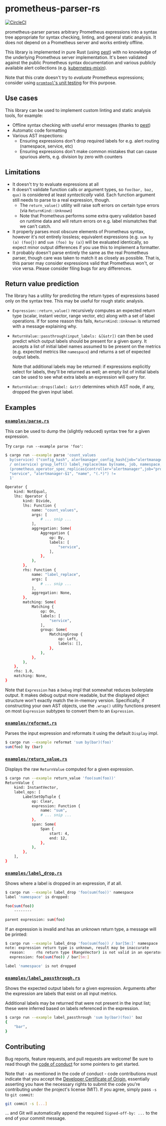 # prometheus-parser-rs

[![CircleCI](https://circleci.com/gh/HewlettPackard/prometheus-parser-rs.svg?style=svg)](https://circleci.com/gh/HewlettPackard/prometheus-parser-rs)

prometheus-parser parses arbitrary Prometheus expressions into a syntax tree
appropriate for syntax checking, linting, and general static analysis. It does
not depend on a Prometheus server and works entirely offline.

This library is implemented in pure Rust (using [pest]) with no knowledge of
the underlying Prometheus server implementation. It's been validated against
the public Prometheus syntax documentation and various publicly available alert
collections (e.g. [kubernetes-mixin]).

Note that this crate doesn't try to _evaluate_ Prometheus expressions; consider
using [`promtool`'s unit testing][unit] for this purpose.

[pest]: https://pest.rs/
[unit]: https://prometheus.io/docs/prometheus/latest/configuration/unit_testing_rules/
[kubernetes-mixin]: https://github.com/kubernetes-monitoring/kubernetes-mixin

## Use cases

This library can be used to implement custom linting and static analysis tools,
for example:

 * Offline syntax checking with useful error messages (thanks to [pest])
 * Automatic code formatting
 * Various AST inspections:
   * Ensuring expressions don't drop required labels for e.g. alert routing
     (namespace, service, etc)
   * Ensuring expressions don't make common mistakes that can cause spurious
     alerts, e.g. division by zero with counters

## Limitations

 * It doesn't try to evaluate expressions at all
 * It doesn't validate function calls or argument types, so `foo(bar, baz, qux)`
   is considered at least _syntactically_ valid. Each function argument still
   needs to parse to a real expression, though.
   * The `return_value()` utility will raise soft errors on certain type errors
     (via `ReturnKind::Unknown`)
   * Note that Prometheus performs some extra query validation based on runtime
     data and will return errors on e.g. label mismatches that we can't catch.
 * It properly parses most obscure elements of Prometheus syntax, however it's
   not entirely lossless; equivalent expressions (e.g. `sum by (a) (foo{})` and
   `sum (foo) by (a)`) will be evaluated identically, so expect minor output
   differences if you use this to implement a formatter.
 * It probably doesn't parse entirely the same as the real Prometheus parser,
   though care was taken to match it as closely as possible. That is, this
   parser may consider expressions valid that Prometheus won't, or vice versa.
   Please consider filing bugs for any differences.

## Return value prediction

The library has a utility for predicting the return types of expressions based
only on the syntax tree. This may be useful for rough static analysis.

 * `Expression::return_value()` recursively computes an expected return type
   (scalar, instant vector, range vector, etc) along with a set of label
   operations. If for some reason this fails, `ReturnKind::Unknown` is returned
   with a message explaining why.
 * `ReturnValue::passthrough(input_labels: &[&str])` can then be used predict
   which output labels should be present for a given query. It accepts a list of
   initial label names assumed to be present on the metrics (e.g. expected
   metrics like `namespace`) and returns a set of expected output labels.

   Note that additional labels may be returned: if expressions explicitly select
   for labels, they'll be returned as well; an empty list of initial labels can be
   used to see what extra labels an expression will query for.

 * `ReturnValue::drops(label: &str)` determines which AST node, if any, dropped
   the given input label.

## Examples

### [`examples/parse.rs`](./examples/parse.rs)

This can be used to dump the (slightly reduced) syntax tree for a given
expression.

Try `cargo run --example parse 'foo'`:

```bash
$ cargo run --example parse 'count_values
  by(service) ("config_hash", alertmanager_config_hash{job="alertmanager-main",namespace="monitoring"})
  / on(service) group_left() label_replace(max by(name, job, namespace, controller)
  (prometheus_operator_spec_replicas{controller="alertmanager",job="prometheus-operator",namespace="monitoring"}),
  "service", "alertmanager-$1", "name", "(.*)") !=
  1'

Operator {
    kind: NotEqual,
    lhs: Operator {
        kind: Divide,
        lhs: Function {
            name: "count_values",
            args: [
                # ... snip ...
            ],
            aggregation: Some(
                Aggregation {
                    op: By,
                    labels: [
                        "service",
                    ],
                },
            ),
        },
        rhs: Function {
            name: "label_replace",
            args: [
                # ... snip ...
            ],
            aggregation: None,
        },
        matching: Some(
            Matching {
                op: On,
                labels: [
                    "service",
                ],
                group: Some(
                    MatchingGroup {
                        op: Left,
                        labels: [],
                    },
                ),
            },
        ),
    },
    rhs: 1.0,
    matching: None,
}
```

Note that `Expression` has a `Debug` impl that somewhat reduces boilerplate
output. It makes debug output more readable, but the displayed object structure
won't exactly match the in-memory version. Specifically, if constructing your
own AST objects, use the `.wrap()` utility functions present on most
`Expression` subtypes to convert them to an `Expression`.

### [`examples/reformat.rs`](./examples/reformat.rs)

Parses the input expression and reformats it using the default `Display` impl.

```bash
$ cargo run --example reformat 'sum by(bar)(foo)'
sum(foo) by (bar)
```

### [`examples/return_value.rs`](./examples/return_value.rs)

Displays the raw `ReturnValue` computed for a given expression.

```bash
$ cargo run --example return_value 'foo(sum(foo))'
ReturnValue {
    kind: InstantVector,
    label_ops: [
        LabelSetOpTuple {
            op: Clear,
            expression: Function {
                name: "sum",
                # ... snip ...
            },
            span: Some(
                Span {
                    start: 4,
                    end: 12,
                },
            ),
        },
    ],
}

```

### [`examples/label_drop.rs`](./examples/label_drop.rs)

Shows where a label is dropped in an expression, if at all.

```bash
$ cargo run --example label_drop 'foo(sum(foo))' namespace
label 'namespace' is dropped:

foo(sum(foo))
    --------

parent expression: sum(foo)
```

If an expression is invalid and has an unknown return type, a message will be
printed:

```bash
$ cargo run --example label_drop 'foo(sum(foo)) / bar[5m:]' namespace
note: expression return type is unknown, result may be inaccurate
  reason:     rhs return type (RangeVector) is not valid in an operator
  expression: foo(sum(foo)) / bar[5m:]

label 'namespace' is not dropped
```

### [`examples/label_passthrough.rs`](./examples/label_passthrough.rs)

Shows the expected output labels for a given expression. Arguments after the
expression are labels that exist on all input metrics.

Additional labels may be returned that were not present in the input list; these
were inferred based on labels referenced in the expression.


```bash
$ cargo run --example label_passthrough 'sum by(bar)(foo)' baz
{
    "bar",
}
```

## Contributing

Bug reports, feature requests, and pull requests are welcome! Be sure to read
though the [code of conduct] for some pointers to get started.

Note that - as mentioned in the code of conduct - code contributions must
indicate that you accept the [Developer Certificate of Origin][dco],
essentially asserting you have the necessary rights to submit the code you're 
contributing under the project's license (MIT). If you agree, simply pass `-s`
to `git commit`:

```bash
git commit -s [...]
```

... and Git will automatically append the required `Signed-off-by: ...` to the
end of your commit message.

[code of conduct]: ./CODE_OF_CONDUCT.md
[dco]: https://developercertificate.org/
